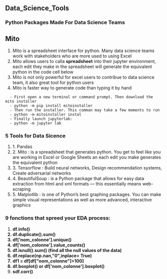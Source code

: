 ## Data_Science_Tools
### Python Packages Made For Data Science Teams
<h2> Mito </h2>
  <ol>
    <li> Mito is a spreadsheet interface for python. Many data science teams work with stakeholders who are more used to using Excel</li>
    <li> Mito allows users to calla <strong>spreadsheet</strong> into their jupyter environment, each edit they make in the spreadsheet will generate the equivalent python in the code cell below</li>
    <lI> Mito is not only powerful for excel users to contribue to data science team, it also great tool for python users</li>
    <li> Mito is faster way to generate code than typing it by hand</li>
 </ol>
 
```How to install Mito:
  - First open a new terminal or command prompt. Then download the mito installer
  - python -m pip install mitoinstaller
  - Then run the installer. This comman may take a few moments to run
  - python -m mitoinstaller instal
  - Finally launch jupyterlab:
  - python -m jupyter lab
  ```
  
  ### 5 Tools for Data Sicence
  <ol>
  <li> 1. Pandas </li>
  <li> 2. Mito : is a spreadsheet that generates python. You get to feel like you are working in Excel or Google Sheets an each edit you make generates the equivalent python</li>
  <li> 3. Tensorflow : Build neural networks, Design recommendation systems, Create adversarial networks</li>
  <li> 4. BeautifulSoup : is a Python package that allows for easy data extraction from html and xml formats — this essentially means web-scraping</li>
  <li> 5. Matplotlib : is one of Python’s best graphing packages. You can make simple visual representations as well as more advanced, interactive graphics</li>
 </ol>
 
 ### 9 fonctions that spreed your EDA process:
 <ol>
  <li> <strong>df.info()</srtong> </li>
  <li> <strong>df.duplicate().sum()</strong> </li>
  <li> <strong>df['nom_colonne'].unique()</strong> </li>
  <li> <strong>df['nom_colonne'].value_counts()</strong> </li>
  <li> <strong> df.isnull().sum() (find all the null values of the data)</strong> </li>
  <li> <strong> df.replace(np.nan,"0",inplace= True) </strong></li>
  <li> <strong> df1 = df[df["nom_colonne"]>100]</strong> </li>
  <li> <strong> df.boxplot() or df['nom_colonne'].boxplot() </strong> </li>
  <li><srtong> sdf.corr() </strong> </li>
  </ol>
